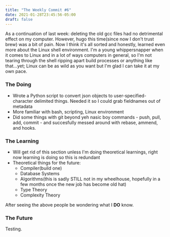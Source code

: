 ```yaml
---
title: "The Weekly Commit #6"
date: 2021-01-28T23:45:56-05:00
draft: false 
---
```

As a continuation of last week: deleting the old gcc files had no detrimental effect on my computer. However, hugo this time(since now I don't trust brew) was a bit of pain. Now I think it's all sorted and honestly, learned even more about the Linux shell environment. I'm a young whippersnapper when it comes to Linux and in a lot of ways computers in general, so I'm not tearing through the shell ripping apart build processes or anything like that...yet; Linux can be as wild as you want but I'm glad I can take it at my own pace.

### The Doing
* Wrote a Python script to convert json objects to user-specified-character delimited things. Needed it so I could grab fieldnames out of metadata
* More familiar with bash, scripting, Linux environment
* Did some things with git beyond yeh nasic boy commands - push, pull, add, commit - and succesfully messed around with rebase, ammend, and hooks.

### The Learning
* Will get rid of this section unless I'm doing theoretical learnings, right now learning is doing so this is redundant
* Theoretical things for the future:
	* Compiler(build one)
	* Database Systems
	* Algorithms(this is sadly STILL not in my wheelhouse, hopefully in a few months once the new job has become old hat)
	* Type Theory
	* Complexity Theory

After seeing the above people be wondering what I **DO** know.

### The Future
Testing. 
